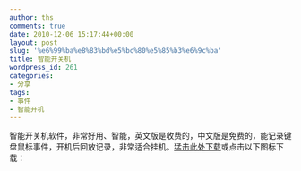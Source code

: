 ```yaml
---
author: ths
comments: true
date: 2010-12-06 15:17:44+00:00
layout: post
slug: '%e6%99%ba%e8%83%bd%e5%bc%80%e5%85%b3%e6%9c%ba'
title: 智能开关机
wordpress_id: 261
categories:
- 分享
tags:
- 事件
- 智能开机
---
```


智能开关机软件，非常好用、智能，英文版是收费的，中文版是免费的，能记录键盘鼠标事件，开机后回放记录，非常适合挂机。[猛击此处下载](http://cid-78f9778b90303c83.office.live.com/embedicon.aspx/.Public/auto^_setup.zip)或点击以下图标下载：







